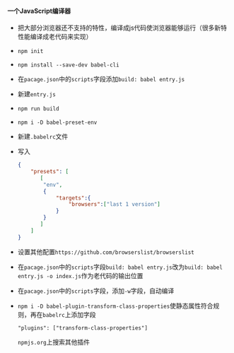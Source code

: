 #### 一个JavaScript编译器

* 把大部分浏览器还不支持的特性，编译成js代码使浏览器能够运行（很多新特性能编译成老代码来实现）

* `npm init`

* `npm install --save-dev babel-cli`

* 在`pacage.json`中的`scripts`字段添加`build: babel entry.js`

* 新建`entry.js`

* `npm run build`

* `npm i -D babel-preset-env`

* 新建`.babelrc`文件

* 写入

  ```json
  {
      "presets": [
         [
          "env",
          {
              "targets":{
                  "browsers":["last 1 version"]
              }
          }
         ]
      ]
  }
  ```

* 设置其他配置`https://github.com/browserslist/browserslist`

* 在`pacage.json`中的`scripts`字段`build: babel entry.js`改为`build: babel entry.js -o index.js`作为老代码的输出位置

* 在`pacage.json`中的`scripts`字段，添加`-w`字段，自动编译

* `npm i -D babel-plugin-transform-class-properties`使静态属性符合规则，再在`babelrc`上添加字段

  ```
  "plugins": ["transform-class-properties"]
  ```

  `npmjs.org`上搜索其他插件


